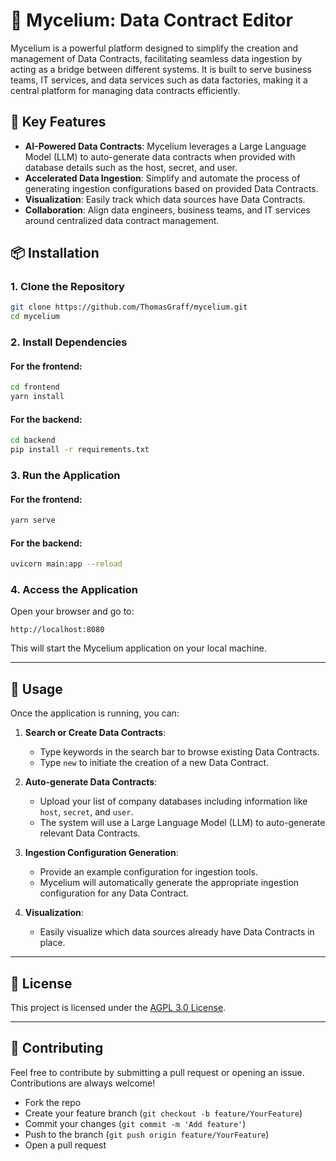 
# 🌱 **Mycelium: Data Contract Editor**

Mycelium is a powerful platform designed to simplify the creation and management of Data Contracts, facilitating seamless data ingestion by acting as a bridge between different systems. It is built to serve business teams, IT services, and data services such as data factories, making it a central platform for managing data contracts efficiently.

## 🧠 **Key Features**

- **AI-Powered Data Contracts**: Mycelium leverages a Large Language Model (LLM) to auto-generate data contracts when provided with database details such as the host, secret, and user.
- **Accelerated Data Ingestion**: Simplify and automate the process of generating ingestion configurations based on provided Data Contracts.
- **Visualization**: Easily track which data sources have Data Contracts.
- **Collaboration**: Align data engineers, business teams, and IT services around centralized data contract management.
  
## 📦 **Installation**

### **1. Clone the Repository**

```bash
git clone https://github.com/ThomasGraff/mycelium.git
cd mycelium
```

### **2. Install Dependencies**

#### For the **frontend**:

```bash
cd frontend
yarn install
```

#### For the **backend**:

```bash
cd backend
pip install -r requirements.txt
```

### **3. Run the Application**

#### For the **frontend**:

```bash
yarn serve
```

#### For the **backend**:

```bash
uvicorn main:app --reload
```

### **4. Access the Application**

Open your browser and go to:

```
http://localhost:8080
```

This will start the Mycelium application on your local machine.

---

## 🚀 **Usage**

Once the application is running, you can:

1. **Search or Create Data Contracts**:  
   - Type keywords in the search bar to browse existing Data Contracts.
   - Type `new` to initiate the creation of a new Data Contract.

2. **Auto-generate Data Contracts**:  
   - Upload your list of company databases including information like `host`, `secret`, and `user`.  
   - The system will use a Large Language Model (LLM) to auto-generate relevant Data Contracts.

3. **Ingestion Configuration Generation**:  
   - Provide an example configuration for ingestion tools.  
   - Mycelium will automatically generate the appropriate ingestion configuration for any Data Contract.

4. **Visualization**:  
   - Easily visualize which data sources already have Data Contracts in place.

---

## 🔄 **License**

This project is licensed under the [AGPL 3.0 License](https://www.gnu.org/licenses/agpl-3.0.en.html).

---

## 🤝 **Contributing**

Feel free to contribute by submitting a pull request or opening an issue. Contributions are always welcome!

- Fork the repo
- Create your feature branch (`git checkout -b feature/YourFeature`)
- Commit your changes (`git commit -m 'Add feature'`)
- Push to the branch (`git push origin feature/YourFeature`)
- Open a pull request
